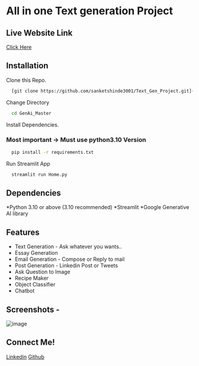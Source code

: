 # All in one Text generation Project 

## Live Website Link
[Click Here]([https://textgen.streamlit.app/](https://genai-master.streamlit.app/))

## Installation

Clone this Repo.
```bash
  [git clone https://github.com/sanketshinde3001/Text_Gen_Project.git](https://github.com/sanketshinde3001/GenAi_Master.git)
```

Change Directory
```bash
  cd GenAi_Master
```

Install Dependencies.
### Most important -> Must use python3.10 Version
```bash
  pip install -r requirements.txt
```
Run Streamlit App
```bash
  streamlit run Home.py
```
## Dependencies
*Python 3.10 or above (3.10 recommended)
*Streamlit
*Google Generative AI library

## Features
* Text Generation - Ask whatever you wants..
* Essay Generation
* Email Generation - Compose or Reply to mail
* Post Generation - Linkedin Post or Tweets
* Ask Question to Image
* Recipe Maker
* Object Classifier
* Chatbot

## Screenshots - 
![image](https://github.com/sanketshinde3001/GenAI-Projects/assets/126979961/8f7580de-2efd-46da-a7ab-84b7bc3f4ea7)

## Connect Me!
[Linkedin](https://www.linkedin.com/in/sanketshinde04/)
[Github](https://github.com/sanketshinde3001)
